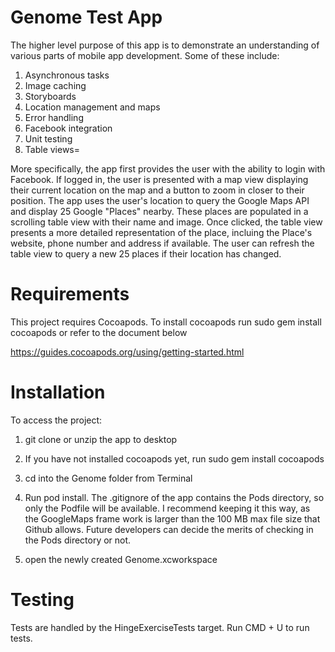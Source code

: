 Genome Test App
===========

The higher level purpose of this app is to demonstrate an understanding of various parts of mobile app development. Some of these include:

1. Asynchronous tasks
2. Image caching
3. Storyboards
4. Location management and maps
5. Error handling
6. Facebook integration
7. Unit testing
8. Table views=

More specifically, the app first provides the user with the ability to login with Facebook. If logged in, the user is presented with a map view displaying their current location on the map and a button to zoom in closer to their position. The app uses the user's location to query the Google Maps API and display 25 Google "Places" nearby. These places are populated in a scrolling table view with their name and image. Once clicked, the table view presents a more detailed representation of the place, incluing the Place's website, phone number and address if available. The user can refresh the table view to query a new 25 places if their location has changed. 

Requirements
============

This project requires Cocoapods. To install cocoapods run sudo gem install cocoapods or refer to the document below

https://guides.cocoapods.org/using/getting-started.html


Installation
==========

To access the project:

1. git clone or unzip the app to desktop

1. If you have not installed cocoapods yet, run sudo gem install cocoapods

3. cd into the Genome folder from Terminal

4. Run pod install. The .gitignore of the app contains the Pods directory, so only the Podfile will be available. I recommend keeping it this way, as the GoogleMaps frame work is larger than the 100 MB max file size that Github allows. Future developers can decide the merits of checking in the Pods directory or not.

5. open the newly created Genome.xcworkspace


Testing
=======
Tests are handled by the HingeExerciseTests target. Run CMD + U to run tests.
